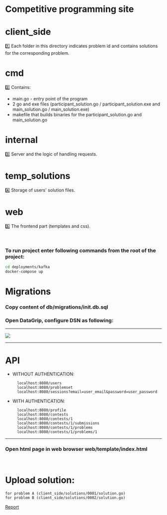 # Competitive programming site


# client_side
1️⃣ Each folder in this directory indicates problem id and contains solutions for the corresponding problem.

# cmd
2️⃣ Contains: 
 - main.go - entry point of the program
 - 2 go and exe files (participant_solution.go / participant_solution.exe and main_solution.go / main_solution.exe)
 - makefile that builds binaries for the participant_solution.go and main_solution.go

# internal
3️⃣ Server and the logic of handling requests.

# temp_solutions
4️⃣ Storage of users' solution files.

# web
5️⃣ The frontend part (templates and css). 

<br />

### To run project enter following commands from the root of the project:
```bash
cd deployments/kafka
docker-compose up
```

# Migrations
### Copy content of **db/migrations/init.db.sql**

### Open DataGrip, configure DSN as following:
***
![]("https://github.com/Kambar-ZH/Comeptitive_Programming_Platform/images/DSN_config.png")
***

# API
- WITHOUT AUTHENTICATION:

        localhost:8080/users
        localhost:8080/problemset
        localhost:8080/sessions?email=user_email&password=user_password

- WITH AUTHENTICATION:

        localhost:8080/profile
        localhost:8080/contests
        localhost:8080/contests/1
        localhost:8080/contests/1/submissions
        localhost:8080/contests/1/problems
        localhost:8080/contests/1/problems/1
***
### Open html page in web browser **web/template/index.html**

<br />

# Upload solution: 
    for problem A (client_side/solutions/0001/solution.go) 
    for problem B (client_side/solutions/0002/solution.go) 

[Report](https://github.com/Kambar-ZH/Golang_Midterm_Project/blob/master/Report.pdf)